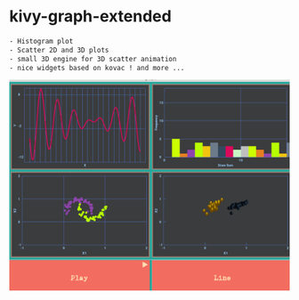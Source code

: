 # kivy-graph-extended

    - Histogram plot
    - Scatter 2D and 3D plots
    - small 3D engine for 3D scatter animation
    - nice widgets based on kovac ! and more ...

![Screenshot](/graph.png)
